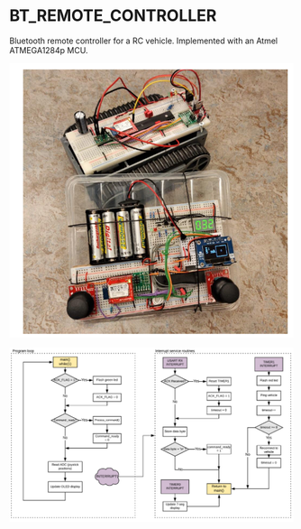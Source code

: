 # BT_REMOTE_CONTROLLER
Bluetooth remote controller for a RC vehicle. Implemented with an Atmel ATMEGA1284p MCU.

<p align="center">
  <img src="https://github.com/matlin975/BT_REMOTE_CONTROLLER/blob/main/hardware.png"/>
</p>

<p align="center">
  <img src="https://github.com/matlin975/BT_REMOTE_CONTROLLER/blob/main/programflow.png"/>
</p>
